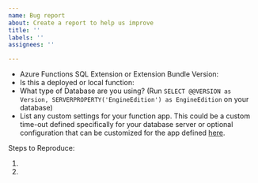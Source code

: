 ```yaml
---
name: Bug report
about: Create a report to help us improve
title: ''
labels: ''
assignees: ''

---
```

<!-- ⚠️⚠️ Do Not Delete This! bug_report_template ⚠️⚠️ -->
<!-- Please read our Rules of Conduct: https://opensource.microsoft.com/codeofconduct/ -->
<!-- 🔎 Search existing issues to avoid creating duplicates. -->
- Azure Functions SQL Extension or Extension Bundle Version:
- Is this a deployed or local function:
- What type of Database are you using? (Run `SELECT @@VERSION as Version, SERVERPROPERTY('EngineEdition') as EngineEdition` on your database)
- List any custom settings for your function app. This could be a custom time-out defined specifically for your database server or optional configuration that can be customized for the app defined [here](https://learn.microsoft.com/azure/azure-functions/functions-bindings-azure-sql-trigger?tabs=isolated-process%2Cportal&pivots=programming-language-csharp#optional-configuration).

Steps to Reproduce:

1.
2.

